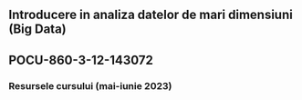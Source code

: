 ## Introducere in analiza datelor de mari dimensiuni (Big Data)

## POCU-860-3-12-143072

### Resursele cursului (mai-iunie 2023)
